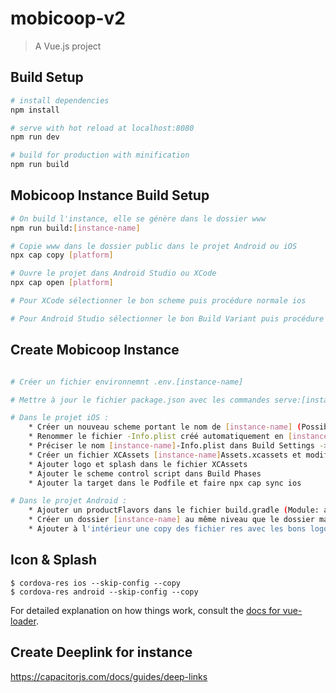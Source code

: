 # mobicoop-v2

> A Vue.js project

## Build Setup

``` bash
# install dependencies
npm install

# serve with hot reload at localhost:8080
npm run dev

# build for production with minification
npm run build
```

## Mobicoop Instance Build Setup

``` bash
# On build l'instance, elle se génère dans le dossier www
npm run build:[instance-name]

# Copie www dans le dossier public dans le projet Android ou iOS
npx cap copy [platform]

# Ouvre le projet dans Android Studio ou XCode
npx cap open [platform]

# Pour XCode sélectionner le bon scheme puis procédure normale ios

# Pour Android Studio sélectionner le bon Build Variant puis procédure normale android
```

## Create Mobicoop Instance

``` bash

# Créer un fichier environnemnt .env.[instance-name]

# Mettre à jour le fichier package.json avec les commandes serve:[instance-name] et build:[instance-name]

# Dans le projet iOS :
    * Créer un nouveau scheme portant le nom de [instance-name] (Possibilité de dupliquer un ancien scheme)
    * Renommer le fichier -Info.plist créé automatiquement en [instance-name]-Info.plist et modifier ses Target Membership
    * Préciser le nom [instance-name]-Info.plist dans Build Settings -> Info plist File
    * Créer un fichier XCAssets [instance-name]Assets.xcassets et modifier ses Target Membership
    * Ajouter logo et splash dans le fichier XCAssets
    * Ajouter le scheme control script dans Build Phases
    * Ajouter la target dans le Podfile et faire npx cap sync ios

# Dans le projet Android :
    * Ajouter un productFlavors dans le fichier build.gradle (Module: app)
    * Créer un dossier [instance-name] au même niveau que le dossier main
    * Ajouter à l'intérieur une copy des fichier res avec les bons logo et splash screen et en modifiant le fichier strings.xml

```


## Icon & Splash
```
$ cordova-res ios --skip-config --copy
$ cordova-res android --skip-config --copy
```

For detailed explanation on how things work, consult the [docs for vue-loader](http://vuejs.github.io/vue-loader).


## Create Deeplink for instance
https://capacitorjs.com/docs/guides/deep-links
